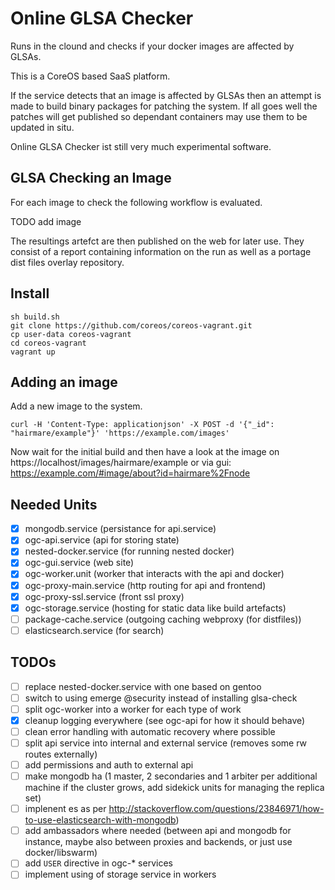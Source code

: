 # Online GLSA Checker

Runs in the clound and checks if your docker images are affected by GLSAs.

This is a CoreOS based SaaS platform.

If the service detects that an image is affected by GLSAs then an attempt
is made to build binary packages for patching the system. If all goes well
the patches will get published so dependant containers may use them to be
updated in situ.

Online GLSA Checker ist still very much experimental software.

## GLSA Checking an Image

For each image to check the following workflow is evaluated.

TODO add image

The resultings artefct are then published on the web for later use. They
consist of a report containing information on the run as well as a portage
dist files overlay repository.

## Install

````
sh build.sh
git clone https://github.com/coreos/coreos-vagrant.git
cp user-data coreos-vagrant
cd coreos-vagrant
vagrant up
````

## Adding an image

Add a new image to the system.

````
curl -H 'Content-Type: applicationjson' -X POST -d '{"_id": "hairmare/example"}' 'https://example.com/images'
````

Now wait for the initial build and then have a look at the image on https://localhost/images/hairmare/example
or via gui: https://example.com/#image/about?id=hairmare%2Fnode 

## Needed Units

* [X] mongodb.service (persistance for api.service)
* [X] ogc-api.service (api for storing state)
* [X] nested-docker.service (for running nested docker)
* [X] ogc-gui.service (web site)
* [X] ogc-worker.unit (worker that interacts with the api and docker)
* [X] ogc-proxy-main.service (http routing for api and frontend)
* [X] ogc-proxy-ssl.service (front ssl proxy)
* [X] ogc-storage.service (hosting for static data like build artefacts)
* [ ] package-cache.service (outgoing caching webproxy (for distfiles))
* [ ] elasticsearch.service (for search)

## TODOs

* [ ] replace nested-docker.service with one based on gentoo
* [ ] switch to using emerge @security instead of installing glsa-check
* [ ] split ogc-worker into a worker for each type of work
* [X] cleanup logging everywhere (see ogc-api for how it should behave)
* [ ] clean error handling with automatic recovery where possible
* [ ] split api service into internal and external service (removes some rw routes externally)
* [ ] add permissions and auth to external api
* [ ] make mongodb ha (1 master, 2 secondaries and  1 arbiter per additional machine if the cluster grows, add sidekick units for managing the replica set)
* [ ] implenent es as per http://stackoverflow.com/questions/23846971/how-to-use-elasticsearch-with-mongodb)
* [ ] add ambassadors where needed (between api and mongodb for instance, maybe also between proxies and backends, or just use docker/libswarm)
* [ ] add ``USER`` directive in ogc-* services
* [ ] implement using of storage service in workers
